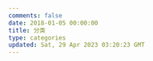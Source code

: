 ```yaml
---
comments: false
date: 2018-01-05 00:00:00
title: 分类
type: categories
updated: Sat, 29 Apr 2023 03:20:23 GMT
---
```

